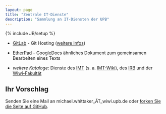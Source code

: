 ```yaml
---
layout: page
title: "Zentrale IT-Dienste"
description: "Sammlung an IT-Diensten der UPB"
---
```

{% include JB/setup %}

* [GitLab](https://git.cs.upb.de/) - Git Hosting ([weitere Infos](http://www.cs.uni-paderborn.de/irb/dienste/git-server.html))  

* [EtherPad](http://etherpad.cs.uni-paderborn.de/) - GoogleDocs ähnliches Dokument zum gemeinsamen Bearbeiten eines Texts  

* _weitere Kataloge_: Dienste des [IMT](http://imt.uni-paderborn.de/unser-angebot/dienste-von-a-bis-z/) (s. a. [IMT-Wiki](https://hilfe.uni-paderborn.de/Spezial:Alle_Seiten)), des [IRB](http://www.cs.uni-paderborn.de/irb/dienste.html) und der [Wiwi-Fakultät](http://wiwi.uni-paderborn.de/studierende/infrastruktur-technischer-support/)

## Ihr Vorschlag

Senden Sie eine Mail an michael.whittaker_ÄT_wiwi.upb.de oder [forken Sie die Seite auf GitHub](https://github.com/MyUPB/myupb.github.io).